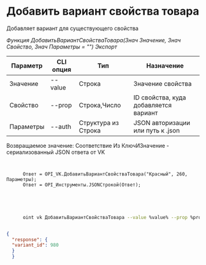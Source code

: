 ﻿---
sidebar_position: 5
---

# Добавить вариант свойства товара
 Добавляет вариант для существующего свойства


*Функция ДобавитьВариантСвойстваТовара(Знач Значение, Знач Свойство, Знач Параметры = "") Экспорт*

  | Параметр | CLI опция | Тип | Назначение |
  |-|-|-|-|
  | Значение | --value | Строка | Значение свойства |
  | Свойство | --prop | Строка,Число | ID свойства, куда добавляется вариант |
  | Параметры | --auth | Структура из Строка | JSON авторизации или путь к .json |

  
  Возвращаемое значение:   Соответствие Из КлючИЗначение - сериализованный JSON ответа от VK    

```bsl title="Пример кода"
	
      
      Ответ = OPI_VK.ДобавитьВариантСвойстваТовара("Красный", 260, Параметры);
      Ответ = OPI_Инструменты.JSONСтрокой(Ответ);
      
    
	
```

```sh title="Пример команды CLI"
    
      oint vk ДобавитьВариантСвойстваТовара --value %value% --prop %prop% --auth %auth%


```


```json title="Результат"

{
  "response": {
  "variant_id": 980
  }
  }

```
